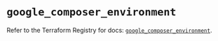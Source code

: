 # `google_composer_environment`

Refer to the Terraform Registry for docs: [`google_composer_environment`](https://registry.terraform.io/providers/hashicorp/google-beta/6.37.0/docs/resources/google_composer_environment).
